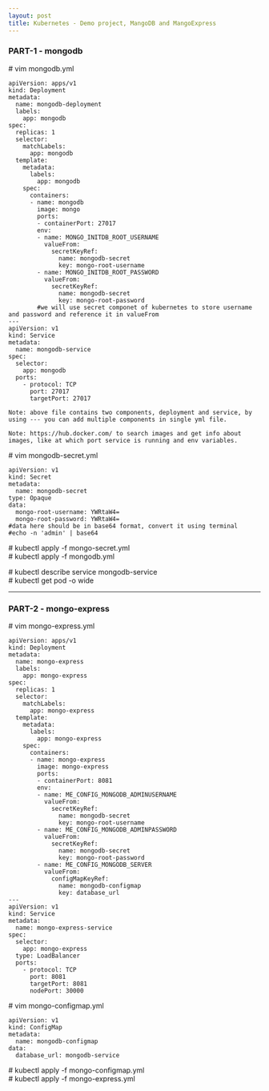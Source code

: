 ```yaml
---
layout: post
title: Kubernetes - Demo project, MangoDB and MangoExpress
---
```


### PART-1 - mongodb

<p> # vim mongodb.yml </p>

```
apiVersion: apps/v1
kind: Deployment
metadata:
  name: mongodb-deployment
  labels:
    app: mongodb
spec:
  replicas: 1
  selector:
    matchLabels:
      app: mongodb
  template:
    metadata:
      labels:
        app: mongodb
    spec:
      containers:
      - name: mongodb
        image: mongo
        ports:
        - containerPort: 27017
        env:
        - name: MONGO_INITDB_ROOT_USERNAME
          valueFrom:
            secretKeyRef:
              name: mongodb-secret
              key: mongo-root-username
        - name: MONGO_INITDB_ROOT_PASSWORD
          valueFrom:
            secretKeyRef:
              name: mongodb-secret
              key: mongo-root-password
        #we will use secret componet of kubernetes to store username and password and reference it in valueFrom
---
apiVersion: v1
kind: Service
metadata:
  name: mongodb-service
spec:
  selector:
    app: mongodb
  ports:
    - protocol: TCP
      port: 27017
      targetPort: 27017
```

```Note: above file contains two components, deployment and service, by using --- you can add multiple components in single yml file.```

```Note: https://hub.docker.com/ to search images and get info about images, like at which port service is running and env variables.```

<p> # vim mongodb-secret.yml </p>

```
apiVersion: v1
kind: Secret
metadata:
  name: mongodb-secret
type: Opaque
data:
  mongo-root-username: YWRtaW4=
  mongo-root-password: YWRtaW4=
#data here should be in base64 format, convert it using terminal
#echo -n 'admin' | base64
```

<p> # kubectl apply -f mongo-secret.yml <br>
# kubectl apply -f mongodb.yml </p>

<p> # kubectl describe service mongodb-service <br>
# kubectl get pod -o wide </p>

---

### PART-2 - mongo-express

<p> # vim mongo-express.yml </p>

```
apiVersion: apps/v1
kind: Deployment
metadata:
  name: mongo-express
  labels:
    app: mongo-express
spec:
  replicas: 1
  selector:
    matchLabels:
      app: mongo-express
  template:
    metadata:
      labels:
        app: mongo-express
    spec:
      containers:
      - name: mongo-express
        image: mongo-express
        ports:
        - containerPort: 8081
        env:
        - name: ME_CONFIG_MONGODB_ADMINUSERNAME
          valueFrom:
            secretKeyRef:
              name: mongodb-secret
              key: mongo-root-username
        - name: ME_CONFIG_MONGODB_ADMINPASSWORD
          valueFrom:
            secretKeyRef:
              name: mongodb-secret
              key: mongo-root-password
        - name: ME_CONFIG_MONGODB_SERVER
          valueFrom:
            configMapKeyRef:
              name: mongodb-configmap
              key: database_url
---
apiVersion: v1
kind: Service
metadata:
  name: mongo-express-service
spec:
  selector:
    app: mongo-express
  type: LoadBalancer  
  ports:
    - protocol: TCP
      port: 8081
      targetPort: 8081
      nodePort: 30000
```

<p> # vim mongo-configmap.yml </p>

```
apiVersion: v1
kind: ConfigMap
metadata:
  name: mongodb-configmap
data:
  database_url: mongodb-service
```

<p> # kubectl apply -f mongo-configmap.yml <br>
# kubectl apply -f mongo-express.yml </p>